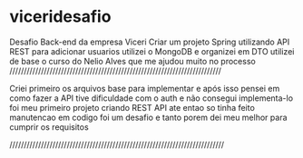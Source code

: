 # viceridesafio
Desafio Back-end da empresa Viceri
Criar um projeto Spring utilizando API REST para adicionar usuarios 
utilizei o MongoDB e organizei em DTO
utilizei de base o curso do Nelio Alves que me ajudou muito no processo
//////////////////////////////////////////////////////////////////////////

Criei primeiro os arquivos base para implementar e após isso pensei em como fazer a API
tive dificuldade com o auth e não consegui implementa-lo 
foi meu primeiro projeto criando REST API ate entao so tinha feito manutencao em codigo
foi um desafio e tanto porem dei meu melhor para cumprir os requisitos

///////////////////////////////////////////////////////////////////////////
